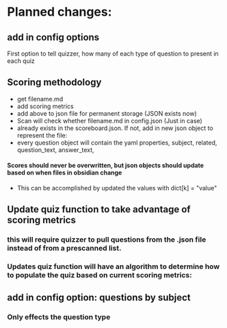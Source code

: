 # Planned changes:
## add in config options
First option to tell quizzer, how many of each type of question to present in each quiz

## Scoring methodology
- get filename.md
- add scoring metrics
- add above to json file for permanent storage (JSON exists now)
- Scan will check whether filename.md in config.json (Just in case) 
- already exists in the scoreboard.json. If not, add in new json object to represent the file:
- every question object will contain the yaml properties, subject, related, question_text, answer_text, 
#### Scores should never be overwritten, but json objects should update based on when files in obsidian change
- This can be accomplished by updated the values with dict[k] = "value"

## Update quiz function to take advantage of scoring metrics
### this will require quizzer to pull questions from the .json file instead of from a prescanned list.
### Updates quiz function will have an algorithm to determine how to populate the quiz based on current scoring metrics:

## add in config option: questions by subject
### Only effects the question type